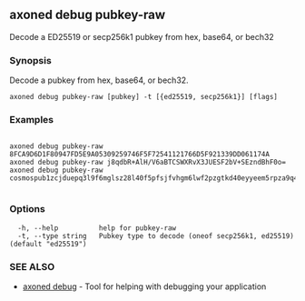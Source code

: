 ## axoned debug pubkey-raw

Decode a ED25519 or secp256k1 pubkey from hex, base64, or bech32

### Synopsis

Decode a pubkey from hex, base64, or bech32.

```
axoned debug pubkey-raw [pubkey] -t [{ed25519, secp256k1}] [flags]
```

### Examples

```

axoned debug pubkey-raw 8FCA9D6D1F80947FD5E9A05309259746F5F72541121766D5F921339DD061174A
axoned debug pubkey-raw j8qdbR+AlH/V6aBTCSWXRvX3JUESF2bV+SEzndBhF0o=
axoned debug pubkey-raw cosmospub1zcjduepq3l9f6mglsz28l40f5pfsjfvhgm6lwf2pzgtkd40eyyeem5rpza9q47axrz
			
```

### Options

```
  -h, --help          help for pubkey-raw
  -t, --type string   Pubkey type to decode (oneof secp256k1, ed25519) (default "ed25519")
```

### SEE ALSO

* [axoned debug](axoned_debug.md)	 - Tool for helping with debugging your application
